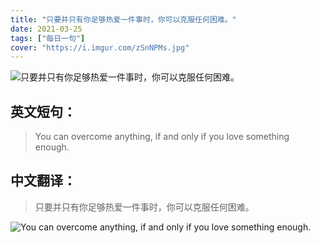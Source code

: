 ```yaml
---
title: "只要并只有你足够热爱一件事时，你可以克服任何困难。"
date: 2021-03-25
tags: ["每日一句"]
cover: "https://i.imgur.com/zSnNPMs.jpg"
---
```


![只要并只有你足够热爱一件事时，你可以克服任何困难。](https://i.imgur.com/NzcuboB.jpg)

## 英文短句：
> You can overcome anything, if and only if you love something enough.

<!--more-->

## 中文翻译：
> 只要并只有你足够热爱一件事时，你可以克服任何困难。

![You can overcome anything, if and only if you love something enough.](https://i.imgur.com/jrGASdH.jpg)

